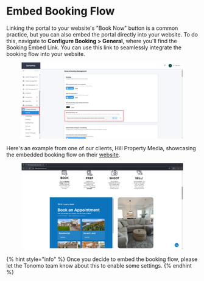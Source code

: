 # Embed Booking Flow

Linking the portal to your website's "Book Now" button is a common practice, but you can also embed the portal directly into your website. To do this, navigate to **Configure Booking > General**, where you'll find the Booking Embed Link. You can use this link to seamlessly integrate the booking flow into your website.

<figure><img src="../.gitbook/assets/embed.png" alt=""><figcaption></figcaption></figure>

Here's an example from one of our clients, Hill Property Media, showcasing the embedded booking flow on their [website](https://www.hillpropertymedia.com/).

<figure><img src="../.gitbook/assets/embed2.png" alt=""><figcaption></figcaption></figure>

{% hint style="info" %}
Once you decide to embed the booking flow, please let the Tonomo team know about this to enable some settings.
{% endhint %}
